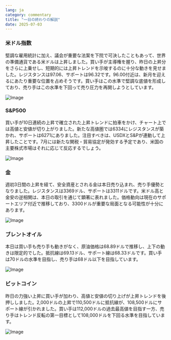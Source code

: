 ```yaml
---
lang: ja
category: commentary
title: "一日の終わりの解説"
date: 2025-07-03
---
```


### 米ドル指数

堅調な雇用統計に加え、議会が重要な法案を下院で可決したこともあって、世界の準備通貨である米ドルは上昇しました。買い手が主導権を握り、昨日の上昇分をさらに上乗せし、短期的には上昇トレンドを示唆するのに十分な動きを見せました。レジスタンスは97.06、サポートは96.32です。96.00付近は、新月を迎えるにあたり重要な位置を占めそうです。買い手はこの水準で堅調な底値を形成しており、売り手はこの水準を下回って売り圧力を再開しようとしています。

![Image](https://markleighedu.github.io/img/Jul-2025/03-Jul-2025/usdindex.jpg)

### S&P500

買い手が10日連続の上昇で確立された上昇トレンドに拍車をかけ、チャート上では高値と安値が切り上がりました。新たな高値圏では6334にレジスタンスが築かれ、サポートは6271にありました。注目すべきは、USDXとS&Pが連動して上昇したことです。7月には新たな関税・貿易協定が発効する予定であり、米国の主要株式市場はそれに応じて反応するでしょう。

![Image](https://markleighedu.github.io/img/Jul-2025/03-Jul-2025/sp500.jpg)

### 金

週初3日間の上昇を経て、安全資産とされる金は本日売り込まれ、売り手優勢となりました。レジスタンスは3369ドル、サポートは3311ドルです。米ドル高と金安の逆相関は、本日の取引を通じて顕著に表れました。価格動向は現在のサポートエリア付近で推移しており、3300ドルが重要な局面となる可能性が十分にあります。

![Image](https://markleighedu.github.io/img/Jul-2025/03-Jul-2025/gold.jpg)

### ブレントオイル

本日は買い手も売り手も動きがなく、原油価格は68.89ドルで推移し、上下の動きは限定的でした。抵抗線は69.13ドル、サポート線は68.33ドルです。買い手は70ドルの水準を目指し、売り手は68ドル以下を目指しています。

![Image](https://markleighedu.github.io/img/Jul-2025/03-Jul-2025/brentoil.jpg)

### ビットコイン

昨日の力強い上昇に買い手が加わり、高値と安値の切り上げが上昇トレンドを後押ししました。2,000ドルの上昇で110,500ドルに抵抗線が、108,500ドルにサポート線が引かれました。買い手は112,000ドルの過去最高値を目指す一方、売り手はトレンド反転の第一目標として108,000ドルを下回る水準を目指しています。

![Image](https://markleighedu.github.io/img/Jul-2025/03-Jul-2025/bitcoin.jpg)

